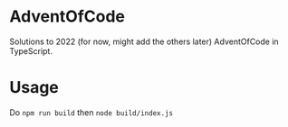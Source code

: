 # AdventOfCode

Solutions to 2022 (for now, might add the others later) AdventOfCode in TypeScript.

# Usage
Do `npm run build` then `node build/index.js`
